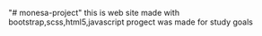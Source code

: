 "# monesa-project" 
this is web site made with bootstrap,scss,html5,javascript
progect was made for study goals

